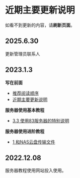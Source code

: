 # 近期主要更新说明

如看不到更新的内容，请**刷新页面**。

## 2025.6.30
更新管理员联系人

## 2023.1.3
**写在前面**

- [推荐阅读顺序](https://statserver.readthedocs.io/zh/latest/raw/写在前面/推荐阅读顺序.html)
- [近期主要更新说明](https://statserver.readthedocs.io/zh/latest/raw/写在前面/近期主要更新说明.html)

**服务器使用基本教程**

- [3.3 使用83服务器的特别说明](https://statserver.readthedocs.io/zh/latest/raw/%E6%9C%8D%E5%8A%A1%E5%99%A8%E4%BD%BF%E7%94%A8%E5%9F%BA%E6%9C%AC%E6%95%99%E7%A8%8B/CH3%E4%BD%BF%E7%94%A8PBS%E7%B3%BB%E7%BB%9F%E6%8F%90%E4%BA%A4%E4%BB%A3%E7%A0%81.html#id11)

**服务器使用进阶教程**

- [1 和NAS云盘传输文件](https://statserver.readthedocs.io/zh/latest/raw/服务器使用进阶教程/和NAS云盘传输文件.html)

## 2022.12.08
服务器教程使用网站投入使用。




